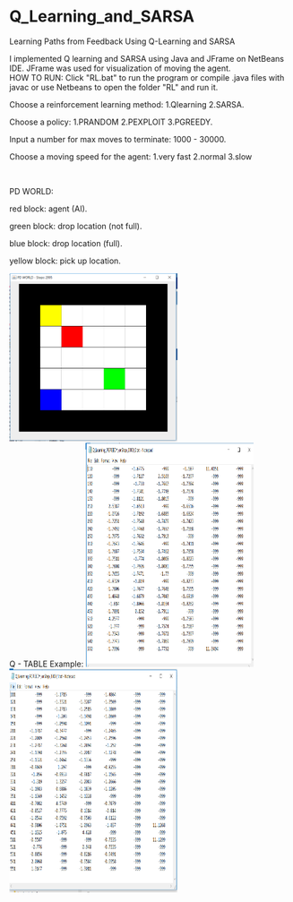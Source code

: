# Q_Learning_and_SARSA
Learning Paths from Feedback Using Q-Learning and SARSA

I implemented Q learning and SARSA using Java and JFrame on NetBeans IDE.
JFrame was used for visualization of moving the agent. 
<br>
HOW TO RUN:
Click "RL.bat" to run the program or compile .java files with javac 
or use Netbeans to open the folder "RL" and run it.

Choose a reinforcement learning method: 1.Qlearning 2.SARSA.

Choose a policy: 1.PRANDOM 2.PEXPLOIT 3.PGREEDY.

Input a number for max moves to terminate: 1000 - 30000.

Choose a moving speed for the agent: 1.very fast 2.normal 3.slow

<br>

PD WORLD:

red block: agent (AI).

green block: drop location (not full).

blue block: drop location (full).

yellow block: pick up location.

<img src="https://github.com/xzhou29/Q_Learning_and_SARSA/blob/master/Capture3.PNG" width="300" height="300" />

<br>
Q - TABLE Example: 
<img src="https://github.com/xzhou29/Q_Learning_and_SARSA/blob/master/Capture4.PNG" width="300" height="400" />
<img src="https://github.com/xzhou29/Q_Learning_and_SARSA/blob/master/Capture5.PNG" width="300" height="400" />

